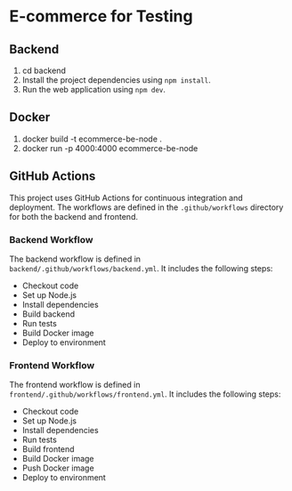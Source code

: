# E-commerce for Testing

## Backend

1. cd backend
2. Install the project dependencies using `npm install`.
3. Run the web application using `npm dev`.

## Docker

1. docker build -t ecommerce-be-node .
2. docker run -p 4000:4000 ecommerce-be-node

## GitHub Actions

This project uses GitHub Actions for continuous integration and deployment. The workflows are defined in the `.github/workflows` directory for both the backend and frontend.

### Backend Workflow

The backend workflow is defined in `backend/.github/workflows/backend.yml`. It includes the following steps:
- Checkout code
- Set up Node.js
- Install dependencies
- Build backend
- Run tests
- Build Docker image
- Deploy to environment

### Frontend Workflow

The frontend workflow is defined in `frontend/.github/workflows/frontend.yml`. It includes the following steps:
- Checkout code
- Set up Node.js
- Install dependencies
- Run tests
- Build frontend
- Build Docker image
- Push Docker image
- Deploy to environment
